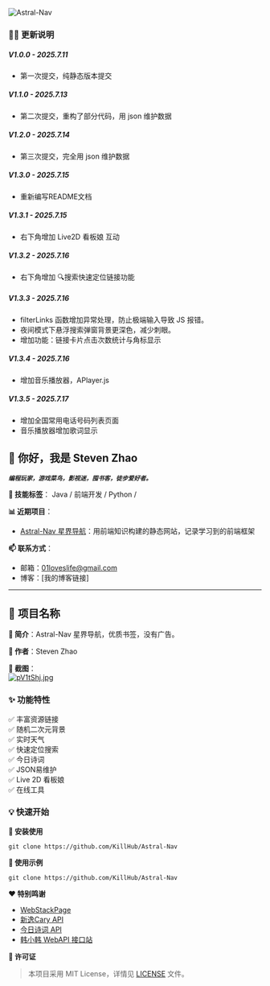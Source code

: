 ![Astral-Nav](https://socialify.git.ci/KillHub/Astral-Nav/image?font=Source+Code+Pro&forks=1&issues=1&language=1&name=1&owner=1&pattern=Floating+Cogs&pulls=1&stargazers=1&theme=Light)

### 🌈🐛 更新说明

##### V1.0.0 - 2025.7.11 
- 第一次提交，纯静态版本提交

##### V1.1.0 - 2025.7.13
- 第二次提交，重构了部分代码，用 json 维护数据

##### V1.2.0 - 2025.7.14 
- 第三次提交，完全用 json 维护数据

##### V1.3.0 - 2025.7.15 
- 重新编写README文档

##### V1.3.1 - 2025.7.15
- 右下角增加 Live2D 看板娘 互动

##### V1.3.2 - 2025.7.16
- 右下角增加 🔍搜索快速定位链接功能

##### V1.3.3 - 2025.7.16
- filterLinks 函数增加异常处理，防止极端输入导致 JS 报错。
- 夜间模式下悬浮搜索弹窗背景更深色，减少刺眼。
- 增加功能：链接卡片点击次数统计与角标显示

##### V1.3.4 - 2025.7.16
- 增加音乐播放器，APlayer.js

##### V1.3.5 - 2025.7.17
- 增加全国常用电话号码列表页面
- 音乐播放器增加歌词显示


## 👋 你好，我是 Steven Zhao
**_`编程玩家，游戏菜鸟，影视迷，囤书客，徒步爱好者。`_**

**🌱 技能标签**： Java / 前端开发 / Python / 

**📊 近期项目**：  
- [Astral-Nav 星界导航](https://github.com/KillHub/Astral-Nav)：用前端知识构建的静态网站，记录学习到的前端框架  

**📫 联系方式**：  
- 邮箱：01loveslife@gmail.com
- 博客：[我的博客链接]  

---

## 📌 项目名称  
**📝 简介**：Astral-Nav 星界导航，优质书签，没有广告。

**🧙 作者**：Steven Zhao

**📸 截图**：  
[![pV1tShj.jpg](https://s21.ax1x.com/2025/07/15/pV1tShj.jpg)](https://imgse.com/i/pV1tShj)


### ✨ 功能特性  
✅ 丰富资源链接     
✅ 随机二次元背景   
✅ 实时天气   
✅ 快速定位搜索        
✅ 今日诗词           
✅ JSON易维护   
✅ Live 2D 看板娘   
✅ 在线工具 

### 💡 快速开始 

**🚀 安装使用**

```git
git clone https://github.com/KillHub/Astral-Nav
```

**🚀 使用示例**

```git
git clone https://github.com/KillHub/Astral-Nav
```

**❤️ 特别鸣谢**
- [WebStackPage](https://github.com/WebStackPage/WebStackPage.github.io)
- [新逸Cary API](https://api.xinac.net/)
- [今日诗词 API](https://www.jinrishici.com/)
- [韩小韩 WebAPI 接口站](https://api.vvhan.com/)



**📄 许可证**
> 本项目采用 MIT License，详情见 [LICENSE](https://opensource.org/license/MIT) 文件。

